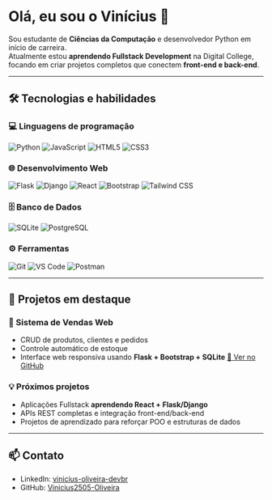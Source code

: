 # Olá, eu sou o Vinícius 👋

Sou estudante de **Ciências da Computação** e desenvolvedor Python em início de carreira.  
Atualmente estou **aprendendo Fullstack Development** na Digital College, focando em criar projetos completos que conectem **front-end e back-end**.

---

## 🛠 Tecnologias e habilidades

### 💻 Linguagens de programação
![Python](https://img.shields.io/badge/Python-3670A0?style=for-the-badge&logo=python&logoColor=white)
![JavaScript](https://img.shields.io/badge/JavaScript-F7DF1E?style=for-the-badge&logo=javascript&logoColor=black)
![HTML5](https://img.shields.io/badge/HTML5-E34F26?style=for-the-badge&logo=html5&logoColor=white)
![CSS3](https://img.shields.io/badge/CSS3-1572B6?style=for-the-badge&logo=css3&logoColor=white)

### 🌐 Desenvolvimento Web
![Flask](https://img.shields.io/badge/Flask-000000?style=for-the-badge&logo=flask&logoColor=white)
![Django](https://img.shields.io/badge/Django-092E20?style=for-the-badge&logo=django&logoColor=white)
![React](https://img.shields.io/badge/React-61DAFB?style=for-the-badge&logo=react&logoColor=black)
![Bootstrap](https://img.shields.io/badge/Bootstrap-7952B3?style=for-the-badge&logo=bootstrap&logoColor=white)
![Tailwind CSS](https://img.shields.io/badge/Tailwind_CSS-06B6D4?style=for-the-badge&logo=tailwind-css&logoColor=white)

### 🗄 Banco de Dados
![SQLite](https://img.shields.io/badge/SQLite-003B57?style=for-the-badge&logo=sqlite&logoColor=white)
![PostgreSQL](https://img.shields.io/badge/PostgreSQL-316192?style=for-the-badge&logo=postgresql&logoColor=white)

### ⚙️ Ferramentas
![Git](https://img.shields.io/badge/Git-F05032?style=for-the-badge&logo=git&logoColor=white)
![VS Code](https://img.shields.io/badge/VS_Code-007ACC?style=for-the-badge&logo=visual-studio-code&logoColor=white)
![Postman](https://img.shields.io/badge/Postman-FF6C37?style=for-the-badge&logo=postman&logoColor=white)

---

## 🔹 Projetos em destaque

### 🛒 Sistema de Vendas Web
- CRUD de produtos, clientes e pedidos
- Controle automático de estoque
- Interface web responsiva usando **Flask + Bootstrap + SQLite**
[🔗 Ver no GitHub](https://github.com/Vinicius2505-Oliveira/sistema-vendas-flask)

### 💡 Próximos projetos
- Aplicações Fullstack **aprendendo React + Flask/Django**
- APIs REST completas e integração front-end/back-end
- Projetos de aprendizado para reforçar POO e estruturas de dados

---

## 📫 Contato
- LinkedIn: [vinicius-oliveira-devbr](https://www.linkedin.com/in/vinicius-oliveira-devbr)
- GitHub: [Vinicius2505-Oliveira](https://github.com/Vinicius2505-Oliveira)
